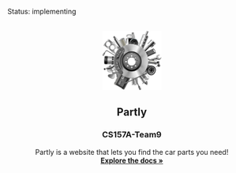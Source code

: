 Status: implementing  

<br />
<div align="center">
  <a href="https://github.com/KhZaza/CS157A-Team9">
    <img src="src/main/webapp/images/Parts_logo.png" alt="Logo" width="120" height="120">
  </a>

  <h2 align="center">Partly</h2>
  <h3>CS157A-Team9</h3>
  <p align="center">
   Partly is a website that lets you find the car parts you need!
    <br />
    <a href="https://docs.google.com/document/d/1X6tMkKjgO2GHsRoyooqojX7SRv9BJZWJobrMAHg57lU/edit?usp=sharing"><strong>Explore the docs »</strong></a>
    <br />
    <br />
   
  </p>
</div>



